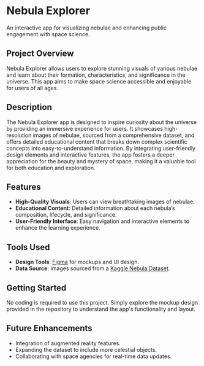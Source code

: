 # Nebula Explorer

An interactive app for visualizing nebulae and enhancing public engagement with space science.

## Project Overview

Nebula Explorer allows users to explore stunning visuals of various nebulae and learn about their formation, characteristics, and significance in the universe. This app aims to make space science accessible and enjoyable for users of all ages.

## Description

The Nebula Explorer app is designed to inspire curiosity about the universe by providing an immersive experience for users. It showcases high-resolution images of nebulae, sourced from a comprehensive dataset, and offers detailed educational content that breaks down complex scientific concepts into easy-to-understand information. By integrating user-friendly design elements and interactive features, the app fosters a deeper appreciation for the beauty and mystery of space, making it a valuable tool for both education and exploration.

## Features

- **High-Quality Visuals**: Users can view breathtaking images of nebulae.
- **Educational Content**: Detailed information about each nebula’s composition, lifecycle, and significance.
- **User-Friendly Interface**: Easy navigation and interactive elements to enhance the learning experience.

## Tools Used

- **Design Tools**: [Figma](https://www.figma.com/) for mockups and UI design.
- **Data Source**: Images sourced from a [Kaggle Nebula Dataset](https://www.kaggle.com/datasets/akhileshravi/nebula-images).

## Getting Started

No coding is required to use this project. Simply explore the mockup design provided in the repository to understand the app's functionality and layout.

## Future Enhancements

- Integration of augmented reality features.
- Expanding the dataset to include more celestial objects.
- Collaborating with space agencies for real-time data updates.
